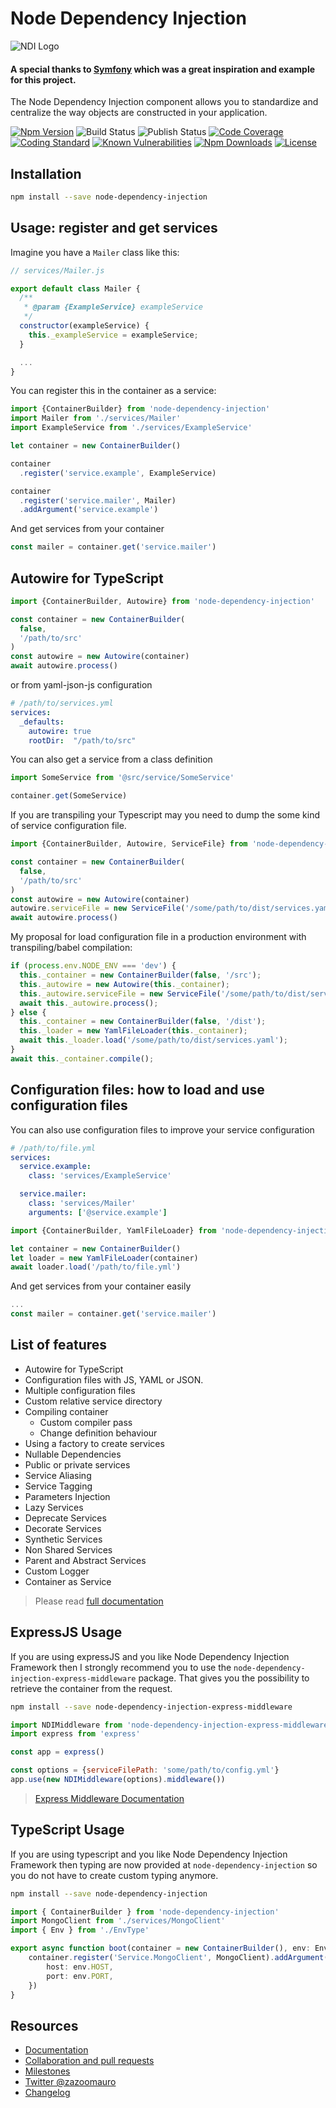 Node Dependency Injection
=========================

![NDI Logo](http://image.ibb.co/iGnCUn/logojoy.png)

#### A special thanks to [Symfony](http://symfony.com) which was a great inspiration and example for this project.

The Node Dependency Injection component allows you to standardize and centralize the way objects are constructed in your application.

[![Npm Version](https://badge.fury.io/js/node-dependency-injection.svg)](https://badge.fury.io/js/node-dependency-injection)
![Build Status](https://github.com/zazoomauro/node-dependency-injection/actions/workflows/build.yml/badge.svg)
![Publish Status](https://github.com/zazoomauro/node-dependency-injection/actions/workflows/publish.yml/badge.svg)
[![Code Coverage](https://codecov.io/gh/zazoomauro/node-dependency-injection/branch/master/graph/badge.svg?token=faEAqrimPR)](https://codecov.io/gh/zazoomauro/node-dependency-injection)
[![Coding Standard](https://img.shields.io/badge/code%20style-standard-brightgreen.svg)](http://standardjs.com/)
[![Known Vulnerabilities](https://snyk.io/test/github/zazoomauro/node-dependency-injection/badge.svg)](https://snyk.io/test/github/zazoomauro/node-dependency-injection)
[![Npm Downloads](https://img.shields.io/npm/dm/node-dependency-injection.svg?maxAge=2592000)](https://www.npmjs.com/package/node-dependency-injection)
[![License](https://img.shields.io/npm/l/node-dependency-injection.svg?maxAge=2592000?style=plastic)](https://github.com/zazoomauro/node-dependency-injection/blob/master/LICENCE)

Installation
------------

```sh
npm install --save node-dependency-injection
```

Usage: register and get services
-----------

Imagine you have a `Mailer` class like this:

```js
// services/Mailer.js

export default class Mailer {
  /**
   * @param {ExampleService} exampleService
   */
  constructor(exampleService) {
    this._exampleService = exampleService;
  }

  ...
}
```

You can register this in the container as a service:

```js
import {ContainerBuilder} from 'node-dependency-injection'
import Mailer from './services/Mailer'
import ExampleService from './services/ExampleService'

let container = new ContainerBuilder()

container
  .register('service.example', ExampleService)

container
  .register('service.mailer', Mailer)
  .addArgument('service.example')
```

And get services from your container

```js
const mailer = container.get('service.mailer')
```

Autowire for TypeScript
------------

```ts
import {ContainerBuilder, Autowire} from 'node-dependency-injection'

const container = new ContainerBuilder(
  false, 
  '/path/to/src'
)
const autowire = new Autowire(container)
await autowire.process()

```

or from yaml-json-js configuration

```yaml
# /path/to/services.yml
services:
  _defaults:
    autowire: true
    rootDir:  "/path/to/src"
```

You can also get a service from a class definition

```ts
import SomeService from '@src/service/SomeService'

container.get(SomeService)
```

If you are transpiling your Typescript may you need to dump the some kind of service configuration file.

```ts
import {ContainerBuilder, Autowire, ServiceFile} from 'node-dependency-injection'

const container = new ContainerBuilder(
  false, 
  '/path/to/src'
)
const autowire = new Autowire(container)
autowire.serviceFile = new ServiceFile('/some/path/to/dist/services.yaml')
await autowire.process()

```

My proposal for load configuration file in a production environment with transpiling/babel compilation:

```ts
if (process.env.NODE_ENV === 'dev') {
  this._container = new ContainerBuilder(false, '/src');
  this._autowire = new Autowire(this._container);
  this._autowire.serviceFile = new ServiceFile('/some/path/to/dist/services.yaml');
  await this._autowire.process();
} else {
  this._container = new ContainerBuilder(false, '/dist');
  this._loader = new YamlFileLoader(this._container);
  await this._loader.load('/some/path/to/dist/services.yaml');
}
await this._container.compile();
```


Configuration files: how to load and use configuration files
------------

You can also use configuration files to improve your service configuration

```yaml
# /path/to/file.yml
services:
  service.example:
    class: 'services/ExampleService'

  service.mailer:
    class: 'services/Mailer'
    arguments: ['@service.example']
```

```js
import {ContainerBuilder, YamlFileLoader} from 'node-dependency-injection'

let container = new ContainerBuilder()
let loader = new YamlFileLoader(container)
await loader.load('/path/to/file.yml')
```

And get services from your container easily

```js
...
const mailer = container.get('service.mailer')
```

List of features
------------

- Autowire for TypeScript
- Configuration files with JS, YAML or JSON.
- Multiple configuration files
- Custom relative service directory
- Compiling container
  - Custom compiler pass
  - Change definition behaviour
- Using a factory to create services
- Nullable Dependencies
- Public or private services
- Service Aliasing
- Service Tagging
- Parameters Injection
- Lazy Services
- Deprecate Services
- Decorate Services
- Synthetic Services
- Non Shared Services
- Parent and Abstract Services
- Custom Logger
- Container as Service

> Please read [full documentation](https://github.com/zazoomauro/node-dependency-injection/wiki)

ExpressJS Usage
----------------

If you are using expressJS and you like Node Dependency Injection Framework then I strongly recommend
you to use the `node-dependency-injection-express-middleware` package.
That gives you the possibility to retrieve the container from the request.

```bash
npm install --save node-dependency-injection-express-middleware
```

```javascript
import NDIMiddleware from 'node-dependency-injection-express-middleware'
import express from 'express'

const app = express()

const options = {serviceFilePath: 'some/path/to/config.yml'}
app.use(new NDIMiddleware(options).middleware())
```

> [Express Middleware Documentation](https://github.com/zazoomauro/node-dependency-injection-express-middleware)

TypeScript Usage
----------------

If you are using typescript and you like Node Dependency Injection Framework then typing are now provided at `node-dependency-injection` so 
you do not have to create custom typing anymore.

```bash
npm install --save node-dependency-injection
```

```typescript
import { ContainerBuilder } from 'node-dependency-injection'
import MongoClient from './services/MongoClient'
import { Env } from './EnvType'

export async function boot(container = new ContainerBuilder(), env: Env) {
    container.register('Service.MongoClient', MongoClient).addArgument({
        host: env.HOST,
        port: env.PORT,
    })
}
```

Resources
---------

- [Documentation](https://github.com/zazoomauro/node-dependency-injection/wiki)
- [Collaboration and pull requests](CONTRIBUTING.md)
- [Milestones](https://github.com/zazoomauro/node-dependency-injection/milestones)
- [Twitter @zazoomauro](https://twitter.com/zazoomauro)
- [Changelog](CHANGELOG.md)
